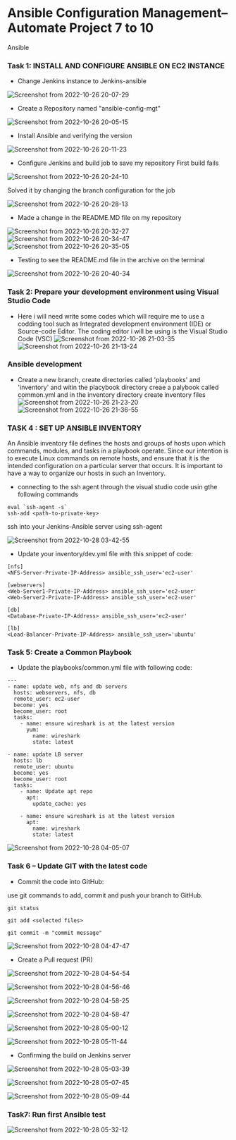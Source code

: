 # Ansible Configuration Management– Automate Project 7 to 10
Ansible 

### Task 1: INSTALL AND CONFIGURE ANSIBLE ON EC2 INSTANCE
* Change Jenkins instance to Jenkins-ansible

![Screenshot from 2022-10-26 20-07-29](https://user-images.githubusercontent.com/110517150/198114822-b7c6330a-76ed-4db6-bfd7-ce4a89da5172.png)

 * Create a Repository named "ansible-config-mgt"

![Screenshot from 2022-10-26 20-05-15](https://user-images.githubusercontent.com/110517150/198114445-57c2452c-a341-4d0e-a99a-e39d50f2bdfb.png)

* Install Ansible and verifying the version

![Screenshot from 2022-10-26 20-11-23](https://user-images.githubusercontent.com/110517150/198115643-1376ad43-2748-4b97-9de6-9b779dab13c3.png)

* Configure Jenkins and build job to save my repository
First build fails

![Screenshot from 2022-10-26 20-24-10](https://user-images.githubusercontent.com/110517150/198117989-fd4486b0-9481-44c0-ba60-ec42af1edecd.png)

Solved it by changing the branch configuration for the job

![Screenshot from 2022-10-26 20-28-13](https://user-images.githubusercontent.com/110517150/198118883-8ef67e6e-71ec-4b3b-97e0-6ccaafa60477.png)

* Made a change in the README.MD file on my repository

![Screenshot from 2022-10-26 20-32-27](https://user-images.githubusercontent.com/110517150/198119424-7940643b-2ff0-4c9e-b935-02eee7ee5f46.png)
![Screenshot from 2022-10-26 20-34-47](https://user-images.githubusercontent.com/110517150/198119904-2f3531df-fb81-40f0-be8f-bbd112dcd87b.png)
![Screenshot from 2022-10-26 20-35-05](https://user-images.githubusercontent.com/110517150/198119955-5e14932a-661b-4f62-8a6a-a1f9274be5b4.png)

* Testing to see the README.md file in the archive on the terminal

![Screenshot from 2022-10-26 20-40-34](https://user-images.githubusercontent.com/110517150/198121118-2951a5f6-9349-470f-9d51-82ac01e44758.png)

### Task 2:  Prepare your development environment using Visual Studio Code
* Here i will need write some codes which will require me to use a codding tool such as Integrated development environment (IDE) or Source-code Editor. The coding editor i will be using is the  Visual Studio Code (VSC)
![Screenshot from 2022-10-26 21-03-35](https://user-images.githubusercontent.com/110517150/198125698-6cf2672f-98ab-4749-af2f-71297a14e88a.png)
![Screenshot from 2022-10-26 21-13-24](https://user-images.githubusercontent.com/110517150/198128317-0d22061c-6c9d-4461-8c1d-15fb5326c1e8.png)

### Ansible development
* Create a new branch, create directories called 'playbooks' and 'inventory' and witin the placybook directory creae a palybook called common.yml and in the inventory directory create inventory files 
![Screenshot from 2022-10-26 21-23-20](https://user-images.githubusercontent.com/110517150/198129481-e4b949c8-9394-416e-9abe-4d143501aaa1.png)
![Screenshot from 2022-10-26 21-36-55](https://user-images.githubusercontent.com/110517150/198132421-94968777-2fe6-45a5-aabc-6542f0aa70cc.png)

### TASK 4 : SET UP ANSIBLE INVENTORY
An Ansible inventory file defines the hosts and groups of hosts upon which commands, modules, and tasks in a playbook operate. Since our intention is to execute Linux commands on remote hosts, and ensure that it is the intended configuration on a particular server that occurs. It is important to have a way to organize our hosts in such an Inventory.

* connecting to the ssh agent through the visual studio code usin gthe following commands
```
eval `ssh-agent -s`
ssh-add <path-to-private-key>
```
ssh into your Jenkins-Ansible server using ssh-agent

![Screenshot from 2022-10-28 03-42-55](https://user-images.githubusercontent.com/110517150/198505611-d8096267-f0aa-4ebd-9edf-a654fa2b1a25.png)

* Update your inventory/dev.yml file with this snippet of code:
```
[nfs]
<NFS-Server-Private-IP-Address> ansible_ssh_user='ec2-user'

[webservers]
<Web-Server1-Private-IP-Address> ansible_ssh_user='ec2-user'
<Web-Server2-Private-IP-Address> ansible_ssh_user='ec2-user'

[db]
<Database-Private-IP-Address> ansible_ssh_user='ec2-user' 

[lb]
<Load-Balancer-Private-IP-Address> ansible_ssh_user='ubuntu'
```
### Task 5: Create a Common Playbook
* Update the playbooks/common.yml file with following code:
```
---
- name: update web, nfs and db servers
  hosts: webservers, nfs, db
  remote_user: ec2-user
  become: yes
  become_user: root
  tasks:
    - name: ensure wireshark is at the latest version
      yum:
        name: wireshark
        state: latest

- name: update LB server
  hosts: lb
  remote_user: ubuntu
  become: yes
  become_user: root
  tasks:
    - name: Update apt repo
      apt: 
        update_cache: yes

    - name: ensure wireshark is at the latest version
      apt:
        name: wireshark
        state: latest
```
![Screenshot from 2022-10-28 04-05-07](https://user-images.githubusercontent.com/110517150/198505617-5d9c38f3-da14-4b78-9ab0-dff29e3700be.png)
### Task 6 – Update GIT with the latest code
* Commit the code into GitHub:

use git commands to add, commit and push your branch to GitHub.
```
git status

git add <selected files>

git commit -m "commit message"
```
![Screenshot from 2022-10-28 04-47-47](https://user-images.githubusercontent.com/110517150/198505619-0ffc87bf-b36d-4242-b71b-a2c9fb1f1adb.png)

* Create a Pull request (PR)

![Screenshot from 2022-10-28 04-54-54](https://user-images.githubusercontent.com/110517150/198505625-a04b11b0-ceae-4c3a-a63d-592ef4895fbe.png)

![Screenshot from 2022-10-28 04-56-46](https://user-images.githubusercontent.com/110517150/198505626-7e99b4b5-2952-421e-8511-ced71d8211f2.png)

![Screenshot from 2022-10-28 04-58-25](https://user-images.githubusercontent.com/110517150/198505629-59b5e5f1-233b-42c5-8304-21119a556cce.png)

![Screenshot from 2022-10-28 04-58-47](https://user-images.githubusercontent.com/110517150/198505634-dd143eb6-448f-47cf-868c-fb05c6a2b601.png)

![Screenshot from 2022-10-28 05-00-12](https://user-images.githubusercontent.com/110517150/198505636-27ca9d17-6a87-482a-96be-43f5930bf800.png)

![Screenshot from 2022-10-28 05-11-44](https://user-images.githubusercontent.com/110517150/198505650-a23866e8-1f1c-49d1-9772-e1ab15e9fe39.png)
* Confirming the build on Jenkins server

![Screenshot from 2022-10-28 05-03-39](https://user-images.githubusercontent.com/110517150/198505640-0e2f370c-b06a-4b6c-ab6d-f05e0cf9006d.png)

![Screenshot from 2022-10-28 05-07-45](https://user-images.githubusercontent.com/110517150/198505644-2800269d-2093-48d2-9e38-e4451c9bf301.png)

![Screenshot from 2022-10-28 05-09-44](https://user-images.githubusercontent.com/110517150/198505647-e0ffa95a-cce5-4c66-bb4f-562b9816702d.png)
### Task7: Run first Ansible test

![Screenshot from 2022-10-28 05-32-12](https://user-images.githubusercontent.com/110517150/198505651-f10510a2-363e-4788-93f7-87d7c2c82636.png)

